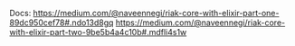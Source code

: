 Docs:
https://medium.com/@naveennegi/riak-core-with-elixir-part-one-89dc950cef78#.ndo13d8gq
https://medium.com/@naveennegi/riak-core-with-elixir-part-two-9be5b4a4c10b#.mdfli4s1w
